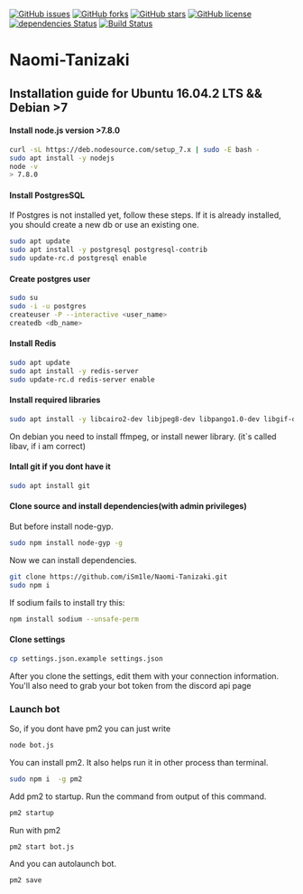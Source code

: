 [![GitHub issues](https://img.shields.io/github/issues/iSm1le/Naomi-Tanizaki.svg?style=flat-square)](https://github.com/iSm1le/Naomi-Tanizaki/issues)
[![GitHub forks](https://img.shields.io/github/forks/iSm1le/Naomi-Tanizaki.svg?style=flat-square)](https://github.com/iSm1le/Naomi-Tanizaki/network)
[![GitHub stars](https://img.shields.io/github/stars/iSm1le/Naomi-Tanizaki.svg?style=flat-square)](https://github.com/iSm1le/Naomi-Tanizaki/stargazers)
[![GitHub license](https://img.shields.io/badge/license-MIT-blue.svg?style=flat-square)](https://raw.githubusercontent.com/iSm1le/Naomi-Tanizaki/master/LICENSE)
[![dependencies Status](https://david-dm.org/iSm1le/Naomi-Tanizaki/status.svg?style=flat-square)](https://david-dm.org/iSm1le/Naomi-Tanizaki)
[![Build Status](https://travis-ci.org/iSm1le/Naomi-Tanizaki.svg?branch=master)](https://travis-ci.org/iSm1le/Naomi-Tanizaki)
# Naomi-Tanizaki

## Installation guide for Ubuntu 16.04.2 LTS && Debian >7

#### Install node.js version >7.8.0

```bash
curl -sL https://deb.nodesource.com/setup_7.x | sudo -E bash -
sudo apt install -y nodejs
node -v
> 7.8.0
```

#### Install PostgresSQL
If Postgres is not installed yet, follow these steps. If it is already installed, you should create a new db or use an existing one.

```bash
sudo apt update
sudo apt install -y postgresql postgresql-contrib
sudo update-rc.d postgresql enable
```

#### Create postgres user
```bash
sudo su
sudo -i -u postgres
createuser -P --interactive <user_name>
createdb <db_name>
```

#### Install Redis
```bash
sudo apt update
sudo apt install -y redis-server
sudo update-rc.d redis-server enable
```

#### Install required libraries
```bash
sudo apt install -y libcairo2-dev libjpeg8-dev libpango1.0-dev libgif-dev build-essential g++ libtool autoconf automake
```

On debian you need to install ffmpeg, or install newer library. (it`s called libav, if i am correct)

#### Intall git if you dont have it
```bash
sudo apt install git
```

#### Clone source and install dependencies(with admin privileges)
But before install node-gyp.
```bash
sudo npm install node-gyp -g
```

Now we can install dependencies.
```bash
git clone https://github.com/iSm1le/Naomi-Tanizaki.git
sudo npm i
```

If sodium fails to install try this:
```bash
npm install sodium --unsafe-perm
```

#### Clone settings
```bash
cp settings.json.example settings.json
```

After you clone the settings, edit them with your connection information. You'll also need to grab your bot token from the discord api page

### Launch bot
So, if you dont have pm2 you can just write
```bash
node bot.js
```

You can install pm2. It also helps run it in other process than terminal.
```bash
sudo npm i  -g pm2
```

Add pm2 to startup. Run the command from output of this command.
```bash
pm2 startup
```

Run with pm2
```bash
pm2 start bot.js
```

And you can autolaunch bot.
```bash
pm2 save
```
